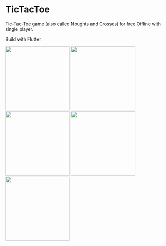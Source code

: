 
# TicTacToe
Tic-Tac-Toe game (also called Noughts and Crosses) for free Offline with single player.


Build with Flutter


<img src="https://user-images.githubusercontent.com/40181783/147449084-f62578f8-b5e9-4f21-b10d-ae5e97f2c7fa.png" width="200">  <img src="https://user-images.githubusercontent.com/40181783/147449097-d88e1a5b-c4e7-4e67-93dd-646b0789c638.png" width="200">  <img src="https://user-images.githubusercontent.com/40181783/147449105-1e53b449-024c-4e17-8fbe-5910de6cfb47.png" width="200">  <img src="https://user-images.githubusercontent.com/40181783/147449116-a1cff4a7-8a1f-4496-93ac-520005982e08.png" width="200">  <img src="https://user-images.githubusercontent.com/40181783/147449128-77ba7e4b-6819-4c8f-8b59-e9c734746057.png" width="200">
